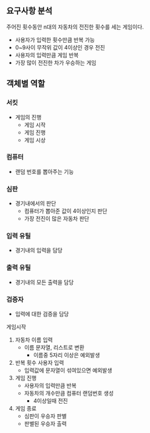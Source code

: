 ## 요구사항 분석

주어진 횟수동안 n대의 자동차의 전진한 횟수를 세는 게임이다.
- 사용자가 입력한 횟수만큼 반복 가능
- 0~9사이 무작위 값이 4이상인 경우 전진
- 사용자의 입력만큼 게임 반복
- 가장 많이 전진한 차가 우승하는 게임

## 객체별 역할
### 서킷
- 게임의 진행
  - 게임 시작
  - 게임 진행
  - 게임 시상

### 컴퓨터
- 랜덤 번호를 뽑아주는 기능

### 심판
- 경기내에서의 판단
  - 컴퓨터가 뽑아준 값이 4이상인지 판단
  - 가장 전진이 많은 자동차 판단

### 입력 유틸
- 경기내의 입력을 담당

### 출력 유틸
- 경기내의 모든 출력을 담당

### 검증자
- 입력에 대한 검증을 담당

게임시작
1. 자동차 이름 입력
   - 이름 문자열, 리스트로 변환
     - 이름중 5자리 이상은 예외발생
2. 반복 횟수 사용자 입력
   - 입력값에 문자열이 섞여있으면 예외발생
3. 게임 진행
   - 사용자의 입력만큼 반복
   - 자동차의 개수만큼 컴퓨터 랜덤번호 생성
     - 4이상일때 전진
4. 게임 종료
   - 심판이 우승자 판별
   - 판별된 우승자 출력